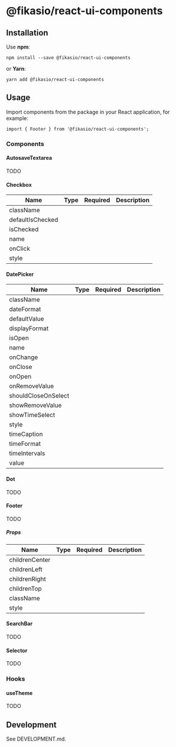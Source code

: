 # @fikasio/react-ui-components

## Installation

Use **npm**:
```
npm install --save @fikasio/react-ui-components
```
or **Yarn**:
```
yarn add @fikasio/react-ui-components
```

## Usage

Import components from the package in your React application, for example:
```
import { Footer } from '@fikasio/react-ui-components';
```

### Components

#### AutosaveTextarea

TODO

#### Checkbox

| Name                    | Type            | Required        | Description                                     |
|-------------------------|:----------------|:----------------|:------------------------------------------------|
| className               |                 |                 |                                                 |
| defaultIsChecked        |                 |                 |                                                 |
| isChecked               |                 |                 |                                                 |
| name                    |                 |                 |                                                 |
| onClick                 |                 |                 |                                                 |
| style                   |                 |                 |                                                 |

#### DatePicker

| Name                    | Type            | Required        | Description                                     |
|-------------------------|:----------------|:----------------|:------------------------------------------------|
| className               |                 |                 |                                                 |
| dateFormat              |                 |                 |                                                 |
| defaultValue            |                 |                 |                                                 |
| displayFormat           |                 |                 |                                                 |
| isOpen                  |                 |                 |                                                 |
| name                    |                 |                 |                                                 |
| onChange                |                 |                 |                                                 |
| onClose                 |                 |                 |                                                 |
| onOpen                  |                 |                 |                                                 |
| onRemoveValue           |                 |                 |                                                 |
| shouldCloseOnSelect     |                 |                 |                                                 |
| showRemoveValue         |                 |                 |                                                 |
| showTimeSelect          |                 |                 |                                                 |
| style                   |                 |                 |                                                 |
| timeCaption             |                 |                 |                                                 |
| timeFormat              |                 |                 |                                                 |
| timeIntervals           |                 |                 |                                                 |
| value                   |                 |                 |                                                 |

#### Dot

TODO

#### Footer

TODO

##### Props

| Name                    | Type            | Required        | Description                                     |
|-------------------------|:----------------|:----------------|:------------------------------------------------|
| childrenCenter          |                 |                 |                                                 |
| childrenLeft            |                 |                 |                                                 |
| childrenRight           |                 |                 |                                                 |
| childrenTop             |                 |                 |                                                 |
| className               |                 |                 |                                                 |
| style                   |                 |                 |                                                 |

#### SearchBar

TODO

#### Selector

TODO

### Hooks

#### useTheme
TODO

## Development

See DEVELOPMENT.md.

